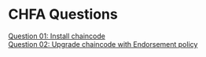 # CHFA Questions 
[Question 01: Install chaincode](./Question1/Readme.md)   
[Question 02: Upgrade chaincode with Endorsement policy](./Question2/Readme.md) 
